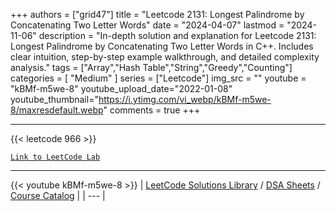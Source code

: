 
+++
authors = ["grid47"]
title = "Leetcode 2131: Longest Palindrome by Concatenating Two Letter Words"
date = "2024-04-07"
lastmod = "2024-11-06"
description = "In-depth solution and explanation for Leetcode 2131: Longest Palindrome by Concatenating Two Letter Words in C++. Includes clear intuition, step-by-step example walkthrough, and detailed complexity analysis."
tags = ["Array","Hash Table","String","Greedy","Counting"]
categories = [
    "Medium"
]
series = ["Leetcode"]
img_src = ""
youtube = "kBMf-m5we-8"
youtube_upload_date="2022-01-08"
youtube_thumbnail="https://i.ytimg.com/vi_webp/kBMf-m5we-8/maxresdefault.webp"
comments = true
+++



---
{{< leetcode 966 >}}

[`Link to LeetCode Lab`](https://leetcode.com/problems/longest-palindrome-by-concatenating-two-letter-words/description/)

---
{{< youtube kBMf-m5we-8 >}}
| [LeetCode Solutions Library](https://grid47.xyz/leetcode/) / [DSA Sheets](https://grid47.xyz/sheets/) / [Course Catalog](https://grid47.xyz/courses/) |
| --- |
